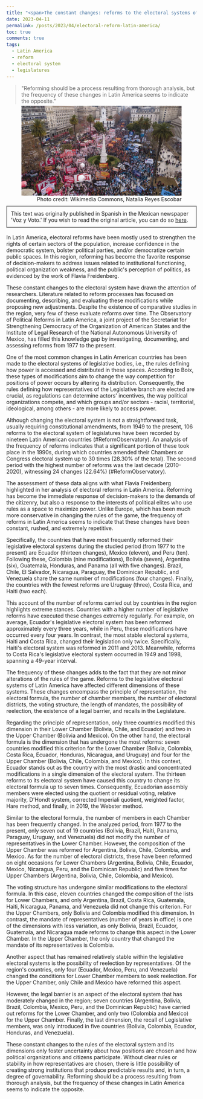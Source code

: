 ```yaml
---
title: "<span>The constant changes: reforms to the electoral systems of the legislatures in Latin America</span>"
date: 2023-04-11
permalink: /posts/2023/04/electoral-reform-latin-america/
toc: true
comments: true
tags:
  - Latin America
  - reform
  - electoral system
  - legislatures
---
```


> "Reforming should be a process resulting from thorough analysis, but the frequency of these changes in Latin America seems to indicate the opposite."

<div style="text-align: center;">
  <figure style="display: inline-block; text-align: center; margin-top: -10px;">
    <img src="/images/reform-politics.jpg" style="display: block; margin: 0 auto;">
    <figcaption style="margin-top: 1px; text-align: right;">Photo credit: Wikimedia Commons, Natalia Reyes Escobar</figcaption>
  </figure>
</div>
<div style="border: 2px solid grey; padding: 10px; margin-top: -5px; margin-bottom: 0px;">
This text was originally published in Spanish in the Mexican newspaper 'Voz y Voto.' If you wish to read the original article, you can do so <a href="https://www.vozyvoto.com.mx/articulo/los-constantes-cambios-las-reformas-a-los-sistemas-electorales-de-los-legislativos-en-america-latina?category_id=11">here</a>.
</div>
<br>
In Latin America, electoral reforms have been mostly used to strengthen the rights of certain sectors of the population, increase confidence in the democratic system, bolster political parties, and/or democratize certain public spaces. In this region, reforming has become the favorite response of decision-makers to address issues related to institutional functioning, political organization weakness, and the public's perception of politics, as evidenced by the work of Flavia Freidenberg.

These constant changes to the electoral system have drawn the attention of researchers. Literature related to reform processes has focused on documenting, describing, and evaluating these modifications while proposing new adjustments. Despite the existence of comparative studies in the region, very few of these evaluate reforms over time. The Observatory of Political Reforms in Latin America, a joint project of the Secretariat for Strengthening Democracy of the Organization of American States and the Institute of Legal Research of the National Autonomous University of Mexico, has filled this knowledge gap by investigating, documenting, and assessing reforms from 1977 to the present.

One of the most common changes in Latin American countries has been made to the electoral systems of legislative bodies, i.e., the rules defining how power is accessed and distributed in these spaces. According to Boix, these types of modifications aim to change the way competition for positions of power occurs by altering its distribution. Consequently, the rules defining how representatives of the Legislative branch are elected are crucial, as regulations can determine actors' incentives, the way political organizations compete, and which groups and/or sectors - racial, territorial, ideological, among others - are more likely to access power.

Although changing the electoral system is not a straightforward task, usually requiring constitutional amendments, from 1949 to the present, 106 reforms to the electoral system of legislatures have been recorded by nineteen Latin American countries (#ReformObservatory). An analysis of the frequency of reforms indicates that a significant portion of these took place in the 1990s, during which countries amended their Chambers or Congress electoral system up to 30 times (28.30% of the total). The second period with the highest number of reforms was the last decade (2010-2020), witnessing 24 changes (22.64%) (#ReformObservatory).

The assessment of these data aligns with what Flavia Freidenberg highlighted in her analysis of electoral reforms in Latin America. Reforming has become the immediate response of decision-makers to the demands of the citizenry, but also a response to the interests of political elites who use rules as a space to maximize power. Unlike Europe, which has been much more conservative in changing the rules of the game, the frequency of reforms in Latin America seems to indicate that these changes have been constant, rushed, and extremely repetitive.

Specifically, the countries that have most frequently reformed their legislative electoral systems during the studied period (from 1977 to the present) are Ecuador (thirteen changes), Mexico (eleven), and Peru (ten). Following these, Colombia (nine modifications), Bolivia (seven), Argentina (six), Guatemala, Honduras, and Panama (all with five changes). Brazil, Chile, El Salvador, Nicaragua, Paraguay, the Dominican Republic, and Venezuela share the same number of modifications (four changes). Finally, the countries with the fewest reforms are Uruguay (three), Costa Rica, and Haiti (two each).

This account of the number of reforms carried out by countries in the region highlights extreme stances. Countries with a higher number of legislative reforms have executed these changes extremely regularly. For example, on average, Ecuador's legislative electoral system has been reformed approximately every three years, while in Peru, these modifications have occurred every four years. In contrast, the most stable electoral systems, Haiti and Costa Rica, changed their legislation only twice. Specifically, Haiti's electoral system was reformed in 2011 and 2013. Meanwhile, reforms to Costa Rica's legislative electoral system occurred in 1949 and 1998, spanning a 49-year interval.

The frequency of these changes adds to the fact that they are not minor alterations of the rules of the game. Reforms to the legislative electoral systems of Latin America have affected different dimensions of these systems. These changes encompass the principle of representation, the electoral formula, the number of chamber members, the number of electoral districts, the voting structure, the length of mandates, the possibility of reelection, the existence of a legal barrier, and recalls in the Legislature.

Regarding the principle of representation, only three countries modified this dimension in their Lower Chamber (Bolivia, Chile, and Ecuador) and two in the Upper Chamber (Bolivia and Mexico). On the other hand, the electoral formula is the dimension that has undergone the most reforms: seven countries modified this criterion for the Lower Chamber (Bolivia, Colombia, Costa Rica, Ecuador, Honduras, Nicaragua, and Uruguay) and four for the Upper Chamber (Bolivia, Chile, Colombia, and Mexico). In this context, Ecuador stands out as the country with the most drastic and concentrated modifications in a single dimension of the electoral system. The thirteen reforms to its electoral system have caused this country to change its electoral formula up to seven times. Consequently, Ecuadorian assembly members were elected using the quotient or residual voting, relative majority, D'Hondt system, corrected Imperiali quotient, weighted factor, Hare method, and finally, in 2019, the Webster method.

Similar to the electoral formula, the number of members in each Chamber has been frequently changed. In the analyzed period, from 1977 to the present, only seven out of 19 countries (Bolivia, Brazil, Haiti, Panama, Paraguay, Uruguay, and Venezuela) did not modify the number of representatives in the Lower Chamber. However, the composition of the Upper Chamber was reformed for Argentina, Bolivia, Chile, Colombia, and Mexico. As for the number of electoral districts, these have been reformed on eight occasions for Lower Chambers (Argentina, Bolivia, Chile, Ecuador, Mexico, Nicaragua, Peru, and the Dominican Republic) and five times for Upper Chambers (Argentina, Bolivia, Chile, Colombia, and Mexico).

The voting structure has undergone similar modifications to the electoral formula. In this case, eleven countries changed the composition of the lists for Lower Chambers, and only Argentina, Brazil, Costa Rica, Guatemala, Haiti, Nicaragua, Panama, and Venezuela did not change this criterion. For the Upper Chambers, only Bolivia and Colombia modified this dimension. In contrast, the mandate of representatives (number of years in office) is one of the dimensions with less variation, as only Bolivia, Brazil, Ecuador, Guatemala, and Nicaragua made reforms to change this aspect in the Lower Chamber. In the Upper Chamber, the only country that changed the mandate of its representatives is Colombia.

Another aspect that has remained relatively stable within the legislative electoral systems is the possibility of reelection by representatives. Of the region's countries, only four (Ecuador, Mexico, Peru, and Venezuela) changed the conditions for Lower Chamber members to seek reelection. For the Upper Chamber, only Chile and Mexico have reformed this aspect.

However, the legal barrier is an aspect of the electoral system that has moderately changed in the region; seven countries (Argentina, Bolivia, Brazil, Colombia, Mexico, Peru, and the Dominican Republic) have carried out reforms for the Lower Chamber, and only two (Colombia and Mexico) for the Upper Chamber. Finally, the last dimension, the recall of Legislative members, was only introduced in five countries (Bolivia, Colombia, Ecuador, Honduras, and Venezuela).

These constant changes to the rules of the electoral system and its dimensions only foster uncertainty about how positions are chosen and how political organizations and citizens participate. Without clear rules or stability in how representatives are chosen, there is little possibility of creating strong institutions that produce predictable results and, in turn, a degree of governability. Reforming should be a process resulting from thorough analysis, but the frequency of these changes in Latin America seems to indicate the opposite.
